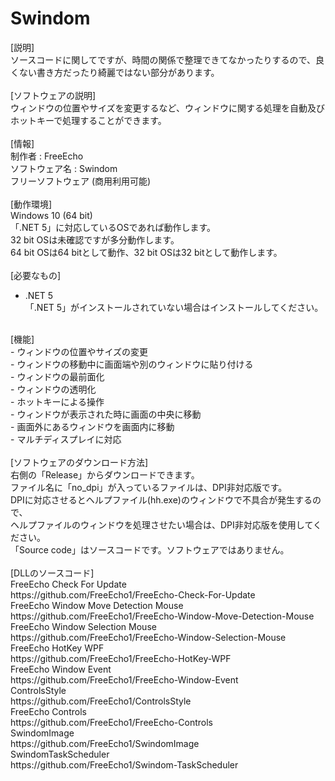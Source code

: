# Swindom

[説明]<br>
ソースコードに関してですが、時間の関係で整理できてなかったりするので、良くない書き方だったり綺麗ではない部分があります。<br>
<br>
[ソフトウェアの説明]<br>
ウィンドウの位置やサイズを変更するなど、ウィンドウに関する処理を自動及びホットキーで処理することができます。<br>
<br>
[情報]<br>
制作者 : FreeEcho<br>
ソフトウェア名 : Swindom<br>
フリーソフトウェア (商用利用可能)<br>
<br>
[動作環境]<br>
Windows 10 (64 bit)<br>
「.NET 5」に対応しているOSであれば動作します。<br>
32 bit OSは未確認ですが多分動作します。<br>
64 bit OSは64 bitとして動作、32 bit OSは32 bitとして動作します。<br>
<br>
[必要なもの]<br>
 - .NET 5<br>
「.NET 5」がインストールされていない場合はインストールしてください。<br>
<br>
[機能]<br>
 - ウィンドウの位置やサイズの変更<br>
 - ウィンドウの移動中に画面端や別のウィンドウに貼り付ける<br>
 - ウィンドウの最前面化<br>
 - ウィンドウの透明化<br>
 - ホットキーによる操作<br>
 - ウィンドウが表示された時に画面の中央に移動<br>
 - 画面外にあるウィンドウを画面内に移動<br>
 - マルチディスプレイに対応<br>
<br>
[ソフトウェアのダウンロード方法]<br>
右側の「Release」からダウンロードできます。<br>
ファイル名に「no_dpi」が入っているファイルは、DPI非対応版です。<br>
DPIに対応させるとヘルプファイル(hh.exe)のウィンドウで不具合が発生するので、<br>
ヘルプファイルのウィンドウを処理させたい場合は、DPI非対応版を使用してください。<br>
「Source code」はソースコードです。ソフトウェアではありません。<br>
<br>
[DLLのソースコード]<br>
FreeEcho Check For Update<br>
https://github.com/FreeEcho1/FreeEcho-Check-For-Update<br>
FreeEcho Window Move Detection Mouse<br>
https://github.com/FreeEcho1/FreeEcho-Window-Move-Detection-Mouse<br>
FreeEcho Window Selection Mouse<br>
https://github.com/FreeEcho1/FreeEcho-Window-Selection-Mouse<br>
FreeEcho HotKey WPF<br>
https://github.com/FreeEcho1/FreeEcho-HotKey-WPF<br>
FreeEcho Window Event<br>
https://github.com/FreeEcho1/FreeEcho-Window-Event<br>
ControlsStyle<br>
https://github.com/FreeEcho1/ControlsStyle<br>
FreeEcho Controls<br>
https://github.com/FreeEcho1/FreeEcho-Controls<br>
SwindomImage<br>
https://github.com/FreeEcho1/SwindomImage<br>
SwindomTaskScheduler<br>
https://github.com/FreeEcho1/Swindom-TaskScheduler<br>
